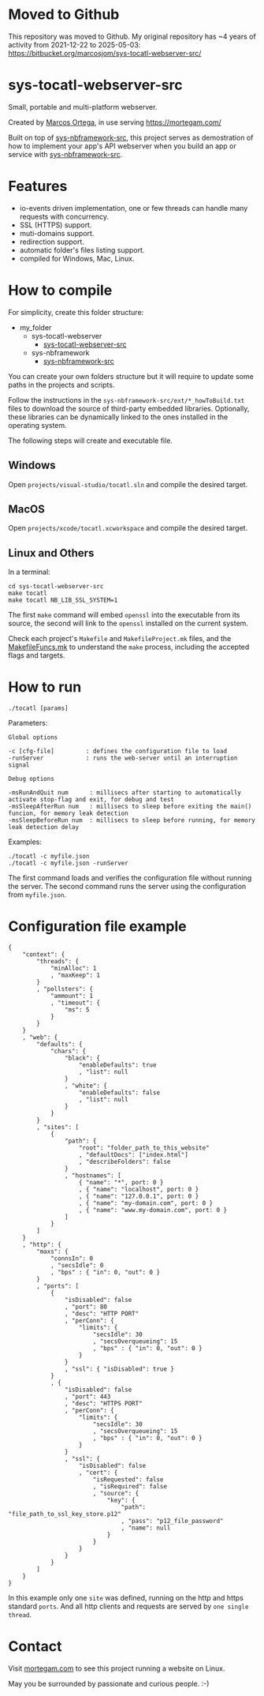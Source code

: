 # Moved to Github

This repository was moved to Github. My original repository has ~4 years of activity from 2021-12-22 to 2025-05-03: https://bitbucket.org/marcosjom/sys-tocatl-webserver-src/

# sys-tocatl-webserver-src

Small, portable and multi-platform webserver.

Created by [Marcos Ortega](https://mortegam.com/), in use serving https://mortegam.com/

Built on top of [sys-nbframework-src](https://github.com/marcosjom/sys-nbframework-src), this project serves as demostration of how to implement your app's API webserver when you build an app or service with [sys-nbframework-src](https://github.com/marcosjom/sys-nbframework-src).

# Features

- io-events driven implementation, one or few threads can handle many requests with concurrency.
- SSL (HTTPS) support.
- muti-domains support.
- redirection support.
- automatic folder's files listing support.
- compiled for Windows, Mac, Linux.

# How to compile

For simplicity, create this folder structure:

- my_folder
   - sys-tocatl-webserver<br/>
      - [sys-tocatl-webserver-src](https://github.com/marcosjom/sys-tocatl-webserver-src)<br/>
   - sys-nbframework<br/>
      - [sys-nbframework-src](https://github.com/marcosjom/sys-nbframework-src)<br/>

You can create your own folders structure but it will require to update some paths in the projects and scripts.

Follow the instructions in the `sys-nbframework-src/ext/*_howToBuild.txt` files to download the source of third-party embedded libraries. Optionally, these libraries can be dynamically linked to the ones installed in the operating system.

The following steps will create and executable file.

## Windows

Open `projects/visual-studio/tocatl.sln` and compile the desired target.

## MacOS

Open `projects/xcode/tocatl.xcworkspace` and compile the desired target.

## Linux and Others

In a terminal:

```
cd sys-tocatl-webserver-src
make tocatl
make tocatl NB_LIB_SSL_SYSTEM=1
```

The first `make` command will embed `openssl` into the executable from its source, the second will link to the `openssl` installed on the current system.

Check each project's `Makefile` and `MakefileProject.mk` files, and the [MakefileFuncs.mk](https://github.com/marcosjom/makefile-like-IDE) to understand the `make` process, including the accepted flags and targets.

# How to run

    ./tocatl [params]

Parameters:

    Global options

    -c [cfg-file]         : defines the configuration file to load
    -runServer            : runs the web-server until an interruption signal
    
    Debug options

    -msRunAndQuit num      : millisecs after starting to automatically activate stop-flag and exit, for debug and test
    -msSleepAfterRun num   : millisecs to sleep before exiting the main() funcion, for memory leak detection
    -msSleepBeforeRun num  : millisecs to sleep before running, for memory leak detection delay

Examples:

```
./tocatl -c myfile.json
./tocatl -c myfile.json -runServer
```
    
The first command loads and verifies the configuration file without running the server.
The second command runs the server using the configuration from `myfile.json`.

# Configuration file example

```
{
    "context": {
        "threads": {
            "minAlloc": 1
            , "maxKeep": 1
        }
        , "pollsters": {
            "ammount": 1
            , "timeout": {
                "ms": 5
            }
        }
    }
    , "web": {
        "defaults": {
            "chars": {
                "black": {
                    "enableDefaults": true
                    , "list": null
                }
                , "white": {
                    "enableDefaults": false
                    , "list": null
                }
            }
        }
        , "sites": [
            {
                "path": {
                    "root": "folder_path_to_this_website"
                    , "defaultDocs": ["index.html"]
                    , "describeFolders": false
                }
                , "hostnames": [
                    { "name": "*", port: 0 }
                    , { "name": "localhost", port: 0 }
                    , { "name": "127.0.0.1", port: 0 }
                    , { "name": "my-domain.com", port: 0 }
                    , { "name": "www.my-domain.com", port: 0 }
                ]
            }
        ]
    }
    , "http": {
        "maxs": {
            "connsIn": 0
            , "secsIdle": 0
            , "bps" : { "in": 0, "out": 0 }
        }
        , "ports": [
            {
                "isDisabled": false
                , "port": 80
                , "desc": "HTTP PORT"
                , "perConn": {
                    "limits": {
                        "secsIdle": 30
                        , "secsOverqueueing": 15
                        , "bps" : { "in": 0, "out": 0 }
                    }
                }
                , "ssl": { "isDisabled": true }
            }
            , {
                "isDisabled": false
                , "port": 443
                , "desc": "HTTPS PORT"
                , "perConn": {
                    "limits": {
                        "secsIdle": 30
                        , "secsOverqueueing": 15
                        , "bps" : { "in": 0, "out": 0 }
                    }
                }
                , "ssl": {
                    "isDisabled": false
                    , "cert": {
                        "isRequested": false
                        , "isRequired": false
                        , "source": {
                            "key": {
                                "path": "file_path_to_ssl_key_store.p12"
                                , "pass": "p12_file_password"
                                , "name": null
                            }
                        }
                    }
                }
            }
        ]
    }
}
```

In this example only one `site` was defined, running on the http and https standard `ports`. And all http clients and requests are served by `one single thread`.

# Contact

Visit [mortegam.com](https://mortegam.com/) to see this project running a website on Linux.

May you be surrounded by passionate and curious people. :-)


